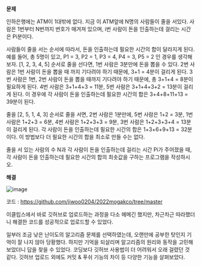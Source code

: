 **문제**

인하은행에는 ATM이 1대밖에 없다. 지금 이 ATM앞에 N명의 사람들이 줄을 서있다. 사람은 1번부터 N번까지 번호가 매겨져 있으며, i번 사람이 돈을 인출하는데 걸리는 시간은 Pi분이다.

사람들이 줄을 서는 순서에 따라서, 돈을 인출하는데 필요한 시간의 합이 달라지게 된다. 예를 들어, 총 5명이 있고, P1 = 3, P2 = 1, P3 = 4, P4 = 3, P5 = 2 인 경우를 생각해보자. [1, 2, 3, 4, 5] 순서로 줄을 선다면, 1번 사람은 3분만에 돈을 뽑을 수 있다. 2번 사람은 1번 사람이 돈을 뽑을 때 까지 기다려야 하기 때문에, 3+1 = 4분이 걸리게 된다. 3번 사람은 1번, 2번 사람이 돈을 뽑을 때까지 기다려야 하기 때문에, 총 3+1+4 = 8분이 필요하게 된다. 4번 사람은 3+1+4+3 = 11분, 5번 사람은 3+1+4+3+2 = 13분이 걸리게 된다. 이 경우에 각 사람이 돈을 인출하는데 필요한 시간의 합은 3+4+8+11+13 = 39분이 된다.

줄을 [2, 5, 1, 4, 3] 순서로 줄을 서면, 2번 사람은 1분만에, 5번 사람은 1+2 = 3분, 1번 사람은 1+2+3 = 6분, 4번 사람은 1+2+3+3 = 9분, 3번 사람은 1+2+3+3+4 = 13분이 걸리게 된다. 각 사람이 돈을 인출하는데 필요한 시간의 합은 1+3+6+9+13 = 32분이다. 이 방법보다 더 필요한 시간의 합을 최소로 만들 수는 없다.

줄을 서 있는 사람의 수 N과 각 사람이 돈을 인출하는데 걸리는 시간 Pi가 주어졌을 때, 각 사람이 돈을 인출하는데 필요한 시간의 합의 최솟값을 구하는 프로그램을 작성하시오.



**해결**

![image](https://user-images.githubusercontent.com/90139549/179148650-ff199707-75ba-49a6-987e-af3b6eec74aa.png)



코드 : https://github.com/jiwoo0204/2022mogakco/tree/master

이클립스에서 바로 깃허브로 업로드하는 과정을 다소 헤메긴 했지만, 차근차근 따라했더니 해결한 코드를 성공적으로 업로드할 수 있었다.

일부러 조금 낮은 난이도의 알고리즘 문제를 선택하였는데, 오랜만에 공부한 탓인지 기억이 잘 나지 않아 당황했다. 하지만 기억을 되살리며 알고리즘의 원리와 동작을 고민해보았더니 답을 찾을 수 있었다. 코딩보다 깃허브 사용법이 더 어려워서 오래 걸렸던 것 같다. 깃허브 업로드 외에도 커밋 & 푸쉬 기능의 차이 등 다양한 기능을 살펴보았다. 
